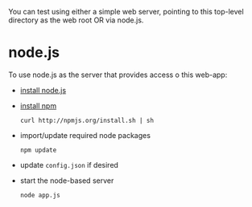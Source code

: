 You can test using either a simple web server, pointing to this top-level
directory as the web root OR via node.js.

node.js
=======
To use node.js as the server that provides access o this web-app:

- [install node.js](http://nodejs.org/)
- [install npm](http://npmjs.org/)

    `curl http://npmjs.org/install.sh | sh`

- import/update required node packages

    `npm update`

- update `config.json` if desired
- start the node-based server

    `node app.js`
